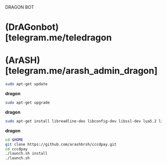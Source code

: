DRAGON BOT

# (DrAGonbot)[telegram.me/teledragon
# (ArASH)[telegram.me/arash_admin_dragon]

```bash
sudo apt-get update
```
**dragon**

```bash
sudo apt-get upgrade
```
**dragon**

```bash
sudo apt-get install libreadline-dev libconfig-dev libssl-dev lua5.2 liblua5.2-dev libevent-dev make unzip git redis-server g++ libjansson-dev libpython-dev expat libexpat1-dev
```
**dragon**
```bash
cd $HOME
git clone https://github.com/arashbrsh/cccdpay.git
cd cccdpay
./launch.sh install
./launch.sh

